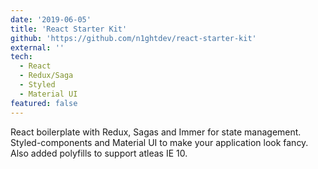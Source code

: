 ```yaml
---
date: '2019-06-05'
title: 'React Starter Kit'
github: 'https://github.com/n1ghtdev/react-starter-kit'
external: ''
tech:
  - React
  - Redux/Saga
  - Styled
  - Material UI
featured: false
---
```


React boilerplate with Redux, Sagas and Immer for state management.
Styled-components and Material UI to make your application look fancy. Also
added polyfills to support atleas IE 10.
